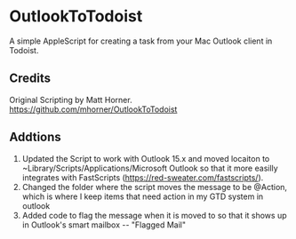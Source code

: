 # OutlookToTodoist
A simple AppleScript for creating a task from your Mac Outlook client in Todoist.

## Credits
Original Scripting by Matt Horner.  https://github.com/mhorner/OutlookToTodoist

## Addtions

1. Updated the Script to work with Outlook 15.x and moved locaiton to ~Library/Scripts/Applications/Microsoft Outlook so that it more easilly integrates with FastScripts (https://red-sweater.com/fastscripts/).  
2. Changed the folder where the script moves the message to be @Action, which is where I keep items that need action in my GTD system in outlook
3. Added code to flag the message when it is moved to so that it shows up in Outlook's smart mailbox -- "Flagged Mail"

